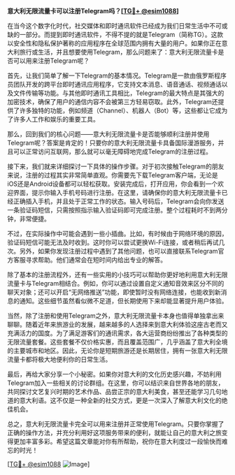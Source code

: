 **意大利无限流量卡可以注册Telegram吗？[[TG💪+ @esim1088](https://t.me/s/esim1088)]**

在当今这个数字化时代，社交媒体和即时通讯软件已经成为我们日常生活中不可或缺的一部分。而提到即时通讯软件，不得不提的就是Telegram（简称TG）。这款以安全性和隐私保护著称的应用程序在全球范围内拥有大量的用户。如果你正在意大利旅行或生活，并且想要使用Telegram，那么问题来了：意大利无限流量卡是否可以用来注册Telegram呢？

首先，让我们简单了解一下Telegram的基本情况。Telegram是一款由俄罗斯程序员团队开发的跨平台即时通讯应用程序，它支持文本消息、语音通话、视频通话以及文件传输等功能。与其他即时通讯工具相比，Telegram的最大特点是其强大的加密技术，确保了用户的通信内容不会被第三方轻易窃取。此外，Telegram还提供了许多独特的功能，例如频道（Channel）、机器人（Bot）等，这些都让它成为了许多人工作和娱乐的重要工具。

那么，回到我们的核心问题——意大利无限流量卡是否能够顺利注册并使用Telegram呢？答案是肯定的！只要你的意大利无限流量卡具备国际漫游服务，并且可以正常访问互联网，那么就可以毫无障碍地完成Telegram的注册过程。

接下来，我们就来详细探讨一下具体的操作步骤。对于初次接触Telegram的朋友来说，注册的过程其实非常简单直观。你需要先下载Telegram客户端，无论是iOS还是Android设备都可以轻松获取。安装完成后，打开应用，你会看到一个欢迎界面，提示你输入手机号码进行注册。在这里，请确保你的意大利无限流量卡已经正确插入手机，并且处于正常工作的状态。输入号码后，Telegram会向你发送一条验证码短信，只需按照指示输入验证码即可完成注册。整个过程耗时不到两分钟，非常便捷。

不过，在实际操作中可能会遇到一些小插曲。比如，有时候由于网络环境的原因，验证码短信可能无法及时收到。这时你可以尝试更换Wi-Fi连接，或者稍后再试几次。另外，如果你发现注册过程中遇到了其他问题，也可以直接联系Telegram官方客服寻求帮助。他们通常会在短时间内给出专业的解答。

除了基本的注册流程外，还有一些实用的小技巧可以帮助你更好地利用意大利无限流量卡与Telegram相结合。例如，你可以通过设置自定义通知音效来区分不同的聊天对象；还可以开启“无网络推送”功能，即使暂时没有网络连接，也能收到新消息的通知。这些细节虽然看似微不足道，但长期使用下来却能显著提升用户体验。

当然，除了注册和使用Telegram之外，意大利无限流量卡本身也值得单独拿出来聊聊。随着近年来旅游业的发展，越来越多的人选择来到意大利体验这座古老而又充满活力的国度。为了满足游客们的通讯需求，各大运营商纷纷推出了各种类型的无限流量套餐。这些套餐不仅价格实惠，而且覆盖范围广，几乎涵盖了意大利全境的主要城市和地区。因此，无论你是短期旅游还是长期居住，拥有一张意大利无限流量卡都将极大地便利你的日常生活。

最后，再给大家分享一个小秘密。如果你对意大利的文化历史感兴趣，不妨利用Telegram加入一些相关的讨论群组。在这里，你可以结识来自世界各地的朋友，共同探讨文艺复兴时期的艺术作品、品尝正宗的意大利美食，甚至还能学习几句地道的意大利语。这不仅是一种全新的社交方式，更是一次深入了解意大利文化的绝佳机会。

总之，意大利无限流量卡完全可以用来注册并正常使用Telegram。只要你掌握了正确的操作方法，并充分利用好这项服务带来的便利，就能让自己的意大利之旅变得更加丰富多彩。希望这篇文章能对你有所帮助，祝你在意大利度过一段愉快而难忘的时光！

[[TG💪+ @esim1088](https://t.me/s/esim1088) ![Image](https://i.postimg.cc/4NQfJmqS/Snipaste-2025-05-13-00-14-12.png)]